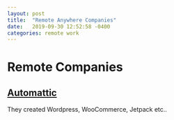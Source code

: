 ```yaml
---
layout: post
title:  "Remote Anywhere Companies"
date:   2019-09-30 12:52:58 -0400
categories: remote work
---
```

#  Remote Companies

## <a href="https://automattic.com/">Automattic</a>
They created Wordpress, WooCommerce, Jetpack etc..
 
